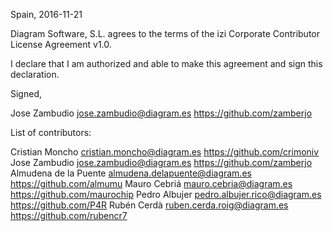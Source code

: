 Spain, 2016-11-21

Diagram Software, S.L. agrees to the terms of the izi Corporate Contributor License
Agreement v1.0.

I declare that I am authorized and able to make this agreement and sign this
declaration.

Signed,

Jose Zambudio jose.zambudio@diagram.es https://github.com/zamberjo

List of contributors:

Cristian Moncho cristian.moncho@diagram.es https://github.com/crimoniv
Jose Zambudio jose.zambudio@diagram.es https://github.com/zamberjo
Almudena de la Puente almudena.delapuente@diagram.es https://github.com/almumu
Mauro Cebriá mauro.cebria@diagram.es https://github.com/maurochip
Pedro Albujer pedro.albujer.rico@diagram.es https://github.com/P4R
Rubén Cerdà ruben.cerda.roig@diagram.es https://github.com/rubencr7
